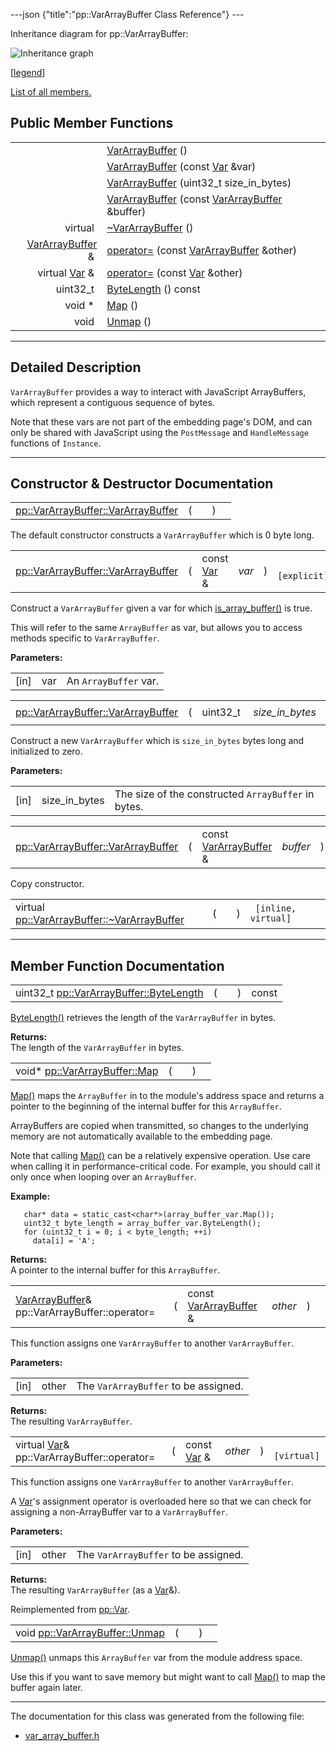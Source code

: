 ---json {"title":"pp::VarArrayBuffer Class Reference"} ---

Inheritance diagram for pp::VarArrayBuffer:

![Inheritance graph](/docs/native-client/pepper_stable/cpp/classpp_1_1_var_array_buffer__inherit__graph.png)

<span class="legend">\[[legend](/docs/native-client/pepper_stable/cpp/graph_legend/)\]</span>

[List of all members.](/docs/native-client/pepper_stable/cpp/classpp_1_1_var_array_buffer-members/)

Public Member Functions
-----------------------

<table><tbody><tr class="odd"><td style="text-align: right;"> </td><td><a href="/docs/native-client/pepper_stable/cpp/classpp_1_1_var_array_buffer#a3ce55ddf56dd4fe7bb37cf6cbf10a85a" class="el">VarArrayBuffer</a> ()</td></tr><tr class="even"><td style="text-align: right;"> </td><td><a href="/docs/native-client/pepper_stable/cpp/classpp_1_1_var_array_buffer#aa933ee36d23a31ae35acacbb10069a6b" class="el">VarArrayBuffer</a> (const <a href="/docs/native-client/pepper_stable/cpp/classpp_1_1_var/" class="el">Var</a> &amp;var)</td></tr><tr class="odd"><td style="text-align: right;"> </td><td><a href="/docs/native-client/pepper_stable/cpp/classpp_1_1_var_array_buffer#a7fd29347661fc1539dd474cc3f0e2a72" class="el">VarArrayBuffer</a> (uint32_t size_in_bytes)</td></tr><tr class="even"><td style="text-align: right;"> </td><td><a href="/docs/native-client/pepper_stable/cpp/classpp_1_1_var_array_buffer#a9b76b96c7b11a10aa4424c02b4a5511b" class="el">VarArrayBuffer</a> (const <a href="/docs/native-client/pepper_stable/cpp/classpp_1_1_var_array_buffer/" class="el">VarArrayBuffer</a> &amp;buffer)</td></tr><tr class="odd"><td style="text-align: right;">virtual </td><td><a href="/docs/native-client/pepper_stable/cpp/classpp_1_1_var_array_buffer#afc67644105914d333c2266c056c99190" class="el">~VarArrayBuffer</a> ()</td></tr><tr class="even"><td style="text-align: right;"><a href="/docs/native-client/pepper_stable/cpp/classpp_1_1_var_array_buffer/" class="el">VarArrayBuffer</a> &amp; </td><td><a href="/docs/native-client/pepper_stable/cpp/classpp_1_1_var_array_buffer#afe636bd8a6011c04dce0eaa84af7c1ee" class="el">operator=</a> (const <a href="/docs/native-client/pepper_stable/cpp/classpp_1_1_var_array_buffer/" class="el">VarArrayBuffer</a> &amp;other)</td></tr><tr class="odd"><td style="text-align: right;">virtual <a href="/docs/native-client/pepper_stable/cpp/classpp_1_1_var/" class="el">Var</a> &amp; </td><td><a href="/docs/native-client/pepper_stable/cpp/classpp_1_1_var_array_buffer#a9cbb8584d8edc5d03875de67dec4086c" class="el">operator=</a> (const <a href="/docs/native-client/pepper_stable/cpp/classpp_1_1_var/" class="el">Var</a> &amp;other)</td></tr><tr class="even"><td style="text-align: right;">uint32_t </td><td><a href="/docs/native-client/pepper_stable/cpp/classpp_1_1_var_array_buffer#aee1fdb39f8a1ebcd8a78fb5e996e0af2" class="el">ByteLength</a> () const</td></tr><tr class="odd"><td style="text-align: right;">void * </td><td><a href="/docs/native-client/pepper_stable/cpp/classpp_1_1_var_array_buffer#ab81d9579bcacf5eb927a9638092d2f3b" class="el">Map</a> ()</td></tr><tr class="even"><td style="text-align: right;">void </td><td><a href="/docs/native-client/pepper_stable/cpp/classpp_1_1_var_array_buffer#a271e6bb122f313a758b5fce1dc751687" class="el">Unmap</a> ()</td></tr></tbody></table>

------------------------------------------------------------------------

<span id="details" class="anchor" style="margin: 0;"></span>

Detailed Description
--------------------

`VarArrayBuffer` provides a way to interact with JavaScript ArrayBuffers, which represent a contiguous sequence of bytes.

Note that these vars are not part of the embedding page's DOM, and can only be shared with JavaScript using the `PostMessage` and `HandleMessage` functions of `Instance`.

------------------------------------------------------------------------

Constructor & Destructor Documentation
--------------------------------------

<span id="a3ce55ddf56dd4fe7bb37cf6cbf10a85a" class="anchor" style="margin: 0;"></span>

<table><tbody><tr class="odd"><td><a href="/docs/native-client/pepper_stable/cpp/classpp_1_1_var_array_buffer#a3ce55ddf56dd4fe7bb37cf6cbf10a85a" class="el">pp::VarArrayBuffer::VarArrayBuffer</a></td><td>(</td><td></td><td>)</td><td></td></tr></tbody></table>

The default constructor constructs a `VarArrayBuffer` which is 0 byte long.

<span id="aa933ee36d23a31ae35acacbb10069a6b" class="anchor" style="margin: 0;"></span>

<table><tbody><tr class="odd"><td><a href="/docs/native-client/pepper_stable/cpp/classpp_1_1_var_array_buffer#a3ce55ddf56dd4fe7bb37cf6cbf10a85a" class="el">pp::VarArrayBuffer::VarArrayBuffer</a></td><td>(</td><td>const <a href="/docs/native-client/pepper_stable/cpp/classpp_1_1_var/" class="el">Var</a> &amp; </td><td><em>var</em></td><td>)</td><td><code> [explicit]</code></td></tr></tbody></table>

Construct a `VarArrayBuffer` given a var for which <a href="/docs/native-client/pepper_stable/cpp/classpp_1_1_var#ac0fd1d153203f8fe6c23b88618a5ef65" class="el" title="This function determines if this Var is an ArrayBuffer.">is_array_buffer()</a> is true.

This will refer to the same `ArrayBuffer` as var, but allows you to access methods specific to `VarArrayBuffer`.

**Parameters:**  
<table><tbody><tr class="odd"><td>[in]</td><td>var</td><td>An <code>ArrayBuffer</code> var.</td></tr></tbody></table>

<span id="a7fd29347661fc1539dd474cc3f0e2a72" class="anchor" style="margin: 0;"></span>

<table><tbody><tr class="odd"><td><a href="/docs/native-client/pepper_stable/cpp/classpp_1_1_var_array_buffer#a3ce55ddf56dd4fe7bb37cf6cbf10a85a" class="el">pp::VarArrayBuffer::VarArrayBuffer</a></td><td>(</td><td>uint32_t </td><td><em>size_in_bytes</em></td><td>)</td><td><code> [explicit]</code></td></tr></tbody></table>

Construct a new `VarArrayBuffer` which is `size_in_bytes` bytes long and initialized to zero.

**Parameters:**  
<table><tbody><tr class="odd"><td>[in]</td><td>size_in_bytes</td><td>The size of the constructed <code>ArrayBuffer</code> in bytes.</td></tr></tbody></table>

<span id="a9b76b96c7b11a10aa4424c02b4a5511b" class="anchor" style="margin: 0;"></span>

<table><tbody><tr class="odd"><td><a href="/docs/native-client/pepper_stable/cpp/classpp_1_1_var_array_buffer#a3ce55ddf56dd4fe7bb37cf6cbf10a85a" class="el">pp::VarArrayBuffer::VarArrayBuffer</a></td><td>(</td><td>const <a href="/docs/native-client/pepper_stable/cpp/classpp_1_1_var_array_buffer/" class="el">VarArrayBuffer</a> &amp; </td><td><em>buffer</em></td><td>)</td><td><code> [inline]</code></td></tr></tbody></table>

Copy constructor.

<span id="afc67644105914d333c2266c056c99190" class="anchor" style="margin: 0;"></span>

<table><tbody><tr class="odd"><td>virtual <a href="/docs/native-client/pepper_stable/cpp/classpp_1_1_var_array_buffer#afc67644105914d333c2266c056c99190" class="el">pp::VarArrayBuffer::~VarArrayBuffer</a></td><td>(</td><td></td><td>)</td><td><code> [inline, virtual]</code></td></tr></tbody></table>

------------------------------------------------------------------------

Member Function Documentation
-----------------------------

<span id="aee1fdb39f8a1ebcd8a78fb5e996e0af2" class="anchor" style="margin: 0;"></span>

<table><tbody><tr class="odd"><td>uint32_t <a href="/docs/native-client/pepper_stable/cpp/classpp_1_1_var_array_buffer#aee1fdb39f8a1ebcd8a78fb5e996e0af2" class="el">pp::VarArrayBuffer::ByteLength</a></td><td>(</td><td></td><td>)</td><td>const</td></tr></tbody></table>

<a href="/docs/native-client/pepper_stable/cpp/classpp_1_1_var_array_buffer#aee1fdb39f8a1ebcd8a78fb5e996e0af2" class="el" title="ByteLength() retrieves the length of the VarArrayBuffer in bytes.">ByteLength()</a> retrieves the length of the `VarArrayBuffer` in bytes.

**Returns:**  
The length of the `VarArrayBuffer` in bytes.

<span id="ab81d9579bcacf5eb927a9638092d2f3b" class="anchor" style="margin: 0;"></span>

<table><tbody><tr class="odd"><td>void* <a href="/docs/native-client/pepper_stable/cpp/classpp_1_1_var_array_buffer#ab81d9579bcacf5eb927a9638092d2f3b" class="el">pp::VarArrayBuffer::Map</a></td><td>(</td><td></td><td>)</td><td></td></tr></tbody></table>

<a href="/docs/native-client/pepper_stable/cpp/classpp_1_1_var_array_buffer#ab81d9579bcacf5eb927a9638092d2f3b" class="el" title="Map() maps the ArrayBuffer in to the module&#39;s address space and returns a pointer to the beginning of...">Map()</a> maps the `ArrayBuffer` in to the module's address space and returns a pointer to the beginning of the internal buffer for this `ArrayBuffer`.

ArrayBuffers are copied when transmitted, so changes to the underlying memory are not automatically available to the embedding page.

Note that calling <a href="/docs/native-client/pepper_stable/cpp/classpp_1_1_var_array_buffer#ab81d9579bcacf5eb927a9638092d2f3b" class="el" title="Map() maps the ArrayBuffer in to the module&#39;s address space and returns a pointer to the beginning of...">Map()</a> can be a relatively expensive operation. Use care when calling it in performance-critical code. For example, you should call it only once when looping over an `ArrayBuffer`.

**Example:**

       char* data = static_cast<char*>(array_buffer_var.Map());
       uint32_t byte_length = array_buffer_var.ByteLength();
       for (uint32_t i = 0; i < byte_length; ++i)
         data[i] = 'A';

**Returns:**  
A pointer to the internal buffer for this `ArrayBuffer`.

<span id="afe636bd8a6011c04dce0eaa84af7c1ee" class="anchor" style="margin: 0;"></span>

<table><tbody><tr class="odd"><td><a href="/docs/native-client/pepper_stable/cpp/classpp_1_1_var_array_buffer/" class="el">VarArrayBuffer</a>&amp; pp::VarArrayBuffer::operator=</td><td>(</td><td>const <a href="/docs/native-client/pepper_stable/cpp/classpp_1_1_var_array_buffer/" class="el">VarArrayBuffer</a> &amp; </td><td><em>other</em></td><td>)</td><td></td></tr></tbody></table>

This function assigns one `VarArrayBuffer` to another `VarArrayBuffer`.

**Parameters:**  
<table><tbody><tr class="odd"><td>[in]</td><td>other</td><td>The <code>VarArrayBuffer</code> to be assigned.</td></tr></tbody></table>

<!-- -->

**Returns:**  
The resulting `VarArrayBuffer`.

<span id="a9cbb8584d8edc5d03875de67dec4086c" class="anchor" style="margin: 0;"></span>

<table><tbody><tr class="odd"><td>virtual <a href="/docs/native-client/pepper_stable/cpp/classpp_1_1_var/" class="el">Var</a>&amp; pp::VarArrayBuffer::operator=</td><td>(</td><td>const <a href="/docs/native-client/pepper_stable/cpp/classpp_1_1_var/" class="el">Var</a> &amp; </td><td><em>other</em></td><td>)</td><td><code> [virtual]</code></td></tr></tbody></table>

This function assigns one `VarArrayBuffer` to another `VarArrayBuffer`.

A <a href="/docs/native-client/pepper_stable/cpp/classpp_1_1_var/" class="el" title="A generic type used for passing data types between the module and the page.">Var</a>'s assignment operator is overloaded here so that we can check for assigning a non-ArrayBuffer var to a `VarArrayBuffer`.

**Parameters:**  
<table><tbody><tr class="odd"><td>[in]</td><td>other</td><td>The <code>VarArrayBuffer</code> to be assigned.</td></tr></tbody></table>

<!-- -->

**Returns:**  
The resulting `VarArrayBuffer` (as a <a href="/docs/native-client/pepper_stable/cpp/classpp_1_1_var/" class="el" title="A generic type used for passing data types between the module and the page.">Var</a>&).

Reimplemented from <a href="/docs/native-client/pepper_stable/cpp/classpp_1_1_var#a65601024610f1625c9945acb8725d7c4" class="el">pp::Var</a>.

<span id="a271e6bb122f313a758b5fce1dc751687" class="anchor" style="margin: 0;"></span>

<table><tbody><tr class="odd"><td>void <a href="/docs/native-client/pepper_stable/cpp/classpp_1_1_var_array_buffer#a271e6bb122f313a758b5fce1dc751687" class="el">pp::VarArrayBuffer::Unmap</a></td><td>(</td><td></td><td>)</td><td></td></tr></tbody></table>

<a href="/docs/native-client/pepper_stable/cpp/classpp_1_1_var_array_buffer#a271e6bb122f313a758b5fce1dc751687" class="el" title="Unmap() unmaps this ArrayBuffer var from the module address space.">Unmap()</a> unmaps this `ArrayBuffer` var from the module address space.

Use this if you want to save memory but might want to call <a href="/docs/native-client/pepper_stable/cpp/classpp_1_1_var_array_buffer#ab81d9579bcacf5eb927a9638092d2f3b" class="el" title="Map() maps the ArrayBuffer in to the module&#39;s address space and returns a pointer to the beginning of...">Map()</a> to map the buffer again later.

------------------------------------------------------------------------

The documentation for this class was generated from the following file:

-   <a href="/docs/native-client/pepper_stable/cpp/var__array__buffer_8h/" class="el">var_array_buffer.h</a>
